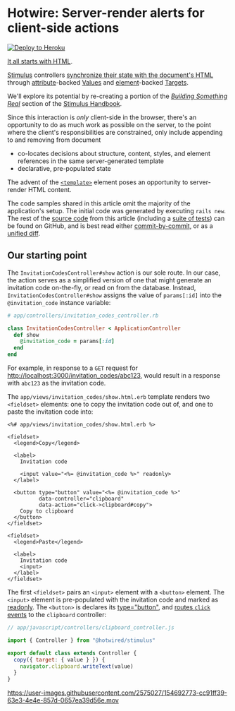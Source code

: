 # Hotwire: Server-render alerts for client-side actions

[![Deploy to Heroku](https://www.herokucdn.com/deploy/button.png)][heroku-deploy-app]

[heroku-deploy-app]: https://heroku.com/deploy?template=https://github.com/thoughtbot/hotwire-example-template/tree/hotwire-example-button-alert-template

[It all starts with HTML][].

[Stimulus][] controllers [synchronize their state with the document's
HTML][stimulus-state] through [attribute][]-backed [Values][] and
[element][]-backed [Targets][].

We'll explore its potential by re-creating a portion of the [_Building Something
Real_][] section of the [Stimulus Handbook][].

Since this interaction is _only_ client-side in the browser, there's an
opportunity to do as much work as possible on the server, to the point where the
client's responsibilities are constrained, only include appending to and
removing from document

* co-locates decisions about structure, content, styles, and element references
  in the same server-generated template
* declarative, pre-populated state

The advent of the [`<template>`][template] element poses an opportunity to
server-render HTML content.

[It All Starts With HTML]: https://stimulus.hotwired.dev/handbook/hello-stimulus#it-all-starts-with-html
[Stimulus]: https://stimulus.hotwired.dev/
[stimulus-state]: https://stimulus.hotwired.dev/handbook/managing-state
[attribute]: https://developer.mozilla.org/en-US/docs/Web/HTML/Attributes
[element]: https://developer.mozilla.org/en-US/docs/Web/HTML/Element
[Values]: https://stimulus.hotwired.dev/handbook/managing-state#using-values
[Targets]: https://stimulus.hotwired.dev/reference/targets
[template]: https://developer.mozilla.org/en-US/docs/Web/HTML/Element/template
[_Building Something Real_]: https://stimulus.hotwired.dev/handbook/building-something-real
[Stimulus Handbook]: https://stimulus.hotwired.dev/handbook/introduction

The code samples shared in this article omit the majority of the application's
setup. The initial code was generated by executing `rails new`. The rest of the
[source code][] from this article (including a [suite of tests][]) can be found
on GitHub, and is best read either [commit-by-commit][], or as a [unified
diff][].

[source code]: https://github.com/thoughtbot/hotwire-example-template/tree/hotwire-example-button-alert-template
[suite of tests]: https://github.com/thoughtbot/hotwire-example-template/tree/hotwire-example-button-alert-template
[commit-by-commit]: https://github.com/thoughtbot/hotwire-example-template/commits/hotwire-example-button-alert-template
[unified diff]: https://github.com/thoughtbot/hotwire-example-template/compare/hotwire-example-button-alert-template

## Our starting point

The `InvitationCodesController#show` action is our sole route. In our case, the
action serves as a simplified version of one that might generate an invitation
code on-the-fly, or read on from the database. Instead,
`InvitationCodesController#show` assigns the value of `params[:id]` into the
`@invitation_code` instance variable:

```ruby
# app/controllers/invitation_codes_controller.rb

class InvitationCodesController < ApplicationController
  def show
    @invitation_code = params[:id]
  end
end
```

For example, in response to a `GET` request for
<http://localhost:3000/invitation_codes/abc123>, would result in a response with
`abc123` as the invitation code.

The `app/views/invitation_codes/show.html.erb` template renders two `<fieldset>`
elements: one to copy the invitation code out of, and one to paste the
invitation code into:

```erb
<%# app/views/invitation_codes/show.html.erb %>

<fieldset>
  <legend>Copy</legend>

  <label>
    Invitation code

    <input value="<%= @invitation_code %>" readonly>
  </label>

  <button type="button" value="<%= @invitation_code %>"
          data-controller="clipboard"
          data-action="click->clipboard#copy">
    Copy to clipboard
  </button>
</fieldset>

<fieldset>
  <legend>Paste</legend>

  <label>
    Invitation code
    <input>
  </label>
</fieldset>
```

The first `<fieldset>` pairs an `<input>` element with a `<button>` element. The
`<input>` element is pre-populated with the invitation code and marked as
[readonly][]. The `<button>` is declares its [type="button"][], and [routes
`click` events][stimulus-actions] to the `clipboard` controller:

[type="button"]: https://developer.mozilla.org/en-US/docs/Web/HTML/Element/button#attr-type
[readonly]: https://developer.mozilla.org/en-US/docs/Web/HTML/Attributes/readonly
[Clipboard's]: https://developer.mozilla.org/en-US/docs/Web/API/Clipboard
[stimulus-actions]: https://stimulus.hotwired.dev/reference/actions

```javascript
// app/javascript/controllers/clipboard_controller.js

import { Controller } from "@hotwired/stimulus"

export default class extends Controller {
  copy({ target: { value } }) {
    navigator.clipboard.writeText(value)
  }
}
```

https://user-images.githubusercontent.com/2575027/154692773-cc91ff39-63e3-4e4e-857d-0657ea39d56e.mov
